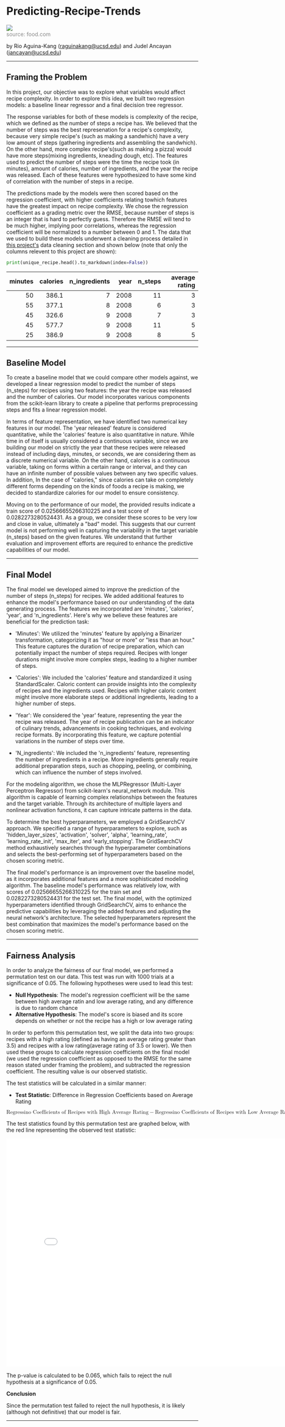 # Predicting-Recipe-Trends
<img src="https://img.sndimg.com/food/image/upload/w_621,h_349,c_fill,fl_progressive,q_80/v1/img/recipes/20/22/44/AU2lov1lQ8O9BU2Svopb_Thai%20Satay%20Noodles%20202244_final%202.jpg">
<figcaption style="opacity: 0.5;">source: food.com</figcaption>

by Rio Aguina-Kang (raguinakang@ucsd.edu) and Judel Ancayan (jancayan@ucsd.edu)

---

## Framing the Problem

In this project, our objective was to explore what variables would affect recipe complexity. In order to explore this idea, we built two regression models: a baseline linear regressor and a final decision tree regressor. 

The response variables for both of these models is complexity of the recipe, which we defined as the number of steps a recipe has. We believed that the number of steps was the best represenation for a recipe's complexity, because very simple recipe's (such as making a sandwhich) have a very low amount of steps (gathering ingredients and assembling the sandwhich). On the other hand, more complex recipe's(such as making a pizza) would have more steps(mixing ingredients, kneading dough, etc). The features used to predict the number of steps were the time the recipe took (in minutes), amount of calories, number of ingredients, and the year the recipe was released. Each of these features were hypothesized to have some kind of correlation with the number of steps in a recipe.

The predictions made by the models were then scored based on the regression coefficient, with higher coefficients relating towhich features have the greatest impact on recipe complexity. We chose the regression coefficient as a grading metric over the RMSE, because number of steps is an integer that is hard to perfectly guess. Therefore the RMSE will tend to be much higher, implying poor correlations, whereas the regression coefficient will be normalized to a number between 0 and 1. The data that we used to build these models underwent a cleaning process detailed in <a href='https://rioak.github.io/Recipe-Complexity-Trends/'>this project's</a> data cleaning section and shown below (note that only the columns relevent to this project are shown):

```py
print(unique_recipe.head().to_markdown(index=False))
```
|   minutes |   calories |   n_ingredients |   year |   n_steps |   average rating |
|----------:|-----------:|----------------:|-------:|----------:|-----------------:|
|        50 |      386.1 |               7 |   2008 |        11 |                3 |
|        55 |      377.1 |               8 |   2008 |         6 |                3 |
|        45 |      326.6 |               9 |   2008 |         7 |                3 |
|        45 |      577.7 |               9 |   2008 |        11 |                5 |
|        25 |      386.9 |               9 |   2008 |         8 |                5 |

---

## Baseline Model

To create a baseline model that we could compare other models against, we developed a linear regression model to predict the number of steps (n_steps) for recipes using two features: the year the recipe was released and the number of calories. Our model incorporates various components from the scikit-learn library to create a pipeline that performs preprocessing steps and fits a linear regression model.

In terms of feature representation, we have identified two numerical key features in our model. The 'year released' feature is considered quantitative, while the 'calories' feature is also quantitative in nature. While time in of itself is usually considered a continuous variable, since we are building our model on strictly the year that these recipes were released instead of including days, minutes, or seconds, we are considering them as a discrete numerical variable. On the other hand, calories is a continuous variable, taking on forms within a certain range or interval, and they can have an infinite number of possible values between any two specific values. In addition, In the case of "calories," since calories can take on completely different forms depending on the kinds of foods a recipe is making, we decided to standardize calories for our model to ensure consistency.

Moving on to the performance of our model, the provided results indicate a train score of 0.02566655266310225 and a test score of 0.0282273280524431. As a group, we consider these scores to be very low and close in value, ultimately a "bad" model. This suggests that our current model is not performing well in capturing the variability in the target variable (n_steps) based on the given features. We understand that further evaluation and improvement efforts are required to enhance the predictive capabilities of our model.

---

## Final Model

The final model we developed aimed to improve the prediction of the number of steps (n_steps) for recipes. We added additional features to enhance the model's performance based on our understanding of the data generating process. The features we incorporated are 'minutes', 'calories', 'year', and 'n_ingredients'. Here's why we believe these features are beneficial for the prediction task:

- 'Minutes': We utilized the 'minutes' feature by applying a Binarizer transformation, categorizing it as "hour or more" or "less than an hour." This feature captures the duration of recipe preparation, which can potentially impact the number of steps required. Recipes with longer durations might involve more complex steps, leading to a higher number of steps.

- 'Calories': We included the 'calories' feature and standardized it using StandardScaler. Caloric content can provide insights into the complexity of recipes and the ingredients used. Recipes with higher caloric content might involve more elaborate steps or additional ingredients, leading to a higher number of steps.

- 'Year': We considered the 'year' feature, representing the year the recipe was released. The year of recipe publication can be an indicator of culinary trends, advancements in cooking techniques, and evolving recipe formats. By incorporating this feature, we capture potential variations in the number of steps over time.

- 'N_ingredients': We included the 'n_ingredients' feature, representing the number of ingredients in a recipe. More ingredients generally require additional preparation steps, such as chopping, peeling, or combining, which can influence the number of steps involved.

For the modeling algorithm, we chose the MLPRegressor (Multi-Layer Perceptron Regressor) from scikit-learn's neural_network module. This algorithm is capable of learning complex relationships between the features and the target variable. Through its architecture of multiple layers and nonlinear activation functions, it can capture intricate patterns in the data.

To determine the best hyperparameters, we employed a GridSearchCV approach. We specified a range of hyperparameters to explore, such as 'hidden_layer_sizes', 'activation', 'solver', 'alpha', 'learning_rate', 'learning_rate_init', 'max_iter', and 'early_stopping'. The GridSearchCV method exhaustively searches through the hyperparameter combinations and selects the best-performing set of hyperparameters based on the chosen scoring metric.

The final model's performance is an improvement over the baseline model, as it incorporates additional features and a more sophisticated modeling algorithm. The baseline model's performance was relatively low, with scores of 0.02566655266310225 for the train set and 0.0282273280524431 for the test set. The final model, with the optimized hyperparameters identified through GridSearchCV, aims to enhance the predictive capabilities by leveraging the added features and adjusting the neural network's architecture. The selected hyperparameters represent the best combination that maximizes the model's performance based on the chosen scoring metric.

---

## Fairness Analysis

In order to analyze the fairness of our final model, we performed a permutation test on our data. This test was run with 1000 trials at a significance of 0.05. The following hypotheses were used to lead this test:

- **Null Hypothesis**: The model's regression coefficient will be the same between high average ratin and low average rating, and any difference is due to random chance
- **Alternative Hypothesis**: The model's score is biased and its score depends on whether or not the recipe has a high or low average rating

In order to perform this permutation test, we split the data into two groups: recipes with a high rating (defined as having an average rating greater than 3.5) and recipes with a low rating(average rating of 3.5 or lower). We then used these groups to calculate regression coefficients on the final model (we used the regression coefficient as opposed to the RMSE for the same reason stated under framing the problem), and subtracted the regression coefficient. The resulting value is our observed statistic. 

The test statistics will be calculated in a similar manner:

- **Test Statistic**: Difference in Regression Coefficients based on Average Rating
<math xmlns="http://www.w3.org/1998/Math/MathML" display="block">
  <mtext>Regressino Coefficients of Recipes with High Average Rating</mtext>
  <mo>&#x2212;<!-- − --></mo>
  <mtext>Regressino Coefficients of Recipes with Low Average Rating</mtext>
</math> 

 The test statistics found by this permutation test are graphed below, with the red line representing the observed test statistic:


<iframe src="permutation.html" width=800 height=600 frameBorder=0></iframe>

The p-value is calculated to be 0.065, which fails to reject the null hypothesis at a significance of 0.05.


**Conclusion**

Since the permutation test failed to reject the null hypothesis, it is likely (although not definitive) that our model is fair.

---